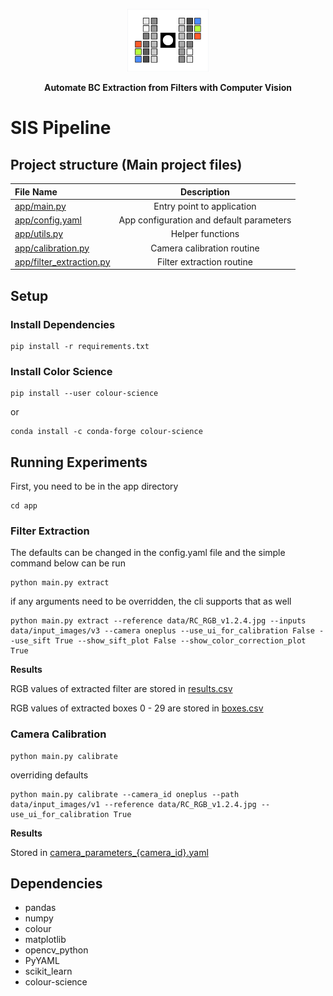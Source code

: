 <a href="#link_to_final_report">
<p align="center">
<img height=100 src="./app/data/RC_RGB_v1.2.4.jpg" />

</p></a>
<p align="center">
  <strong>Automate BC Extraction from Filters with Computer Vision</strong>
</p>

# SIS Pipeline

## Project structure (Main project files)
| File Name              |      Description          |
| :-------------------- | :-----------------------: |
| [app/main.py](app/main.py)        | Entry point to application     |
| [app/config.yaml](app/config.yaml)        | App configuration and default parameters     |
| [app/utils.py](app/utils.py)        | Helper functions     |
| [app/calibration.py](app/calibration.py)        | Camera calibration routine     |
| [app/filter_extraction.py](app/filter_extraction.py)        | Filter extraction routine     |

## Setup
### Install Dependencies
```
pip install -r requirements.txt
```

### Install Color Science
```
pip install --user colour-science
```

or 

```
conda install -c conda-forge colour-science
```

## Running Experiments
First, you need to be in the app directory
```
cd app
```

### Filter Extraction

The defaults can be changed in the config.yaml file and the simple command below can be run
```
python main.py extract
```

if any arguments need to be overridden, the cli supports that as well

```
python main.py extract --reference data/RC_RGB_v1.2.4.jpg --inputs data/input_images/v3 --camera oneplus --use_ui_for_calibration False --use_sift True --show_sift_plot False --show_color_correction_plot True
```


**Results**

RGB values of extracted filter are stored in [results.csv](app/output/results.csv)

RGB values of extracted boxes 0 - 29 are stored in [boxes.csv](app/output/boxes.csv)

### Camera Calibration
```
python main.py calibrate

```
overriding defaults
```
python main.py calibrate --camera_id oneplus --path data/input_images/v1 --reference data/RC_RGB_v1.2.4.jpg --use_ui_for_calibration True
```

**Results**

Stored in [camera_parameters_{camera_id}.yaml](app/data/camera_parameters_default.yaml)


## Dependencies
- pandas
- numpy
- colour
- matplotlib
- opencv_python
- PyYAML
- scikit_learn
- colour-science
